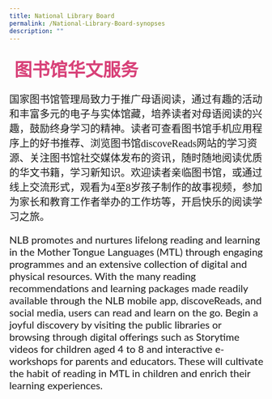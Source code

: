 ```yaml
---
title: National Library Board
permalink: /National-Library-Board-synopses
description: ""
---
```

<h4 style="font-size: 35px;font-family: KaiTi;padding-top:12px;margin:10px;color: #d84178;">图书馆华文服务</h4>
<p style="font-size: 20px;font-family: KaiTi;">国家图书馆管理局致力于推广母语阅读，通过有趣的活动和丰富多元的电子与实体馆藏，培养读者对母语阅读的兴趣，鼓励终身学习的精神。读者可查看图书馆手机应用程序上的好书推荐、浏览图书馆discoveReads网站的学习资源、关注图书馆社交媒体发布的资讯，随时随地阅读优质的华文书籍，学习新知识。欢迎读者亲临图书馆，或通过线上交流形式，观看为4至8岁孩子制作的故事视频，参加为家长和教育工作者举办的工作坊等，开启快乐的阅读学习之旅。</p>
<p  style="font-size: 20px;font-family:Lato,sans-serif;">NLB promotes and nurtures lifelong reading and learning in the Mother Tongue Languages (MTL) through engaging programmes and an extensive collection of digital and physical resources. With the many reading recommendations and learning packages made readily available through the NLB mobile app, discoveReads, and social media, users can read and learn on the go. Begin a joyful discovery by visiting the public libraries or browsing through digital offerings such as Storytime videos for children aged 4 to 8 and interactive e-workshops for parents and educators. These will cultivate the habit of reading in MTL in children and enrich their learning experiences. </p>